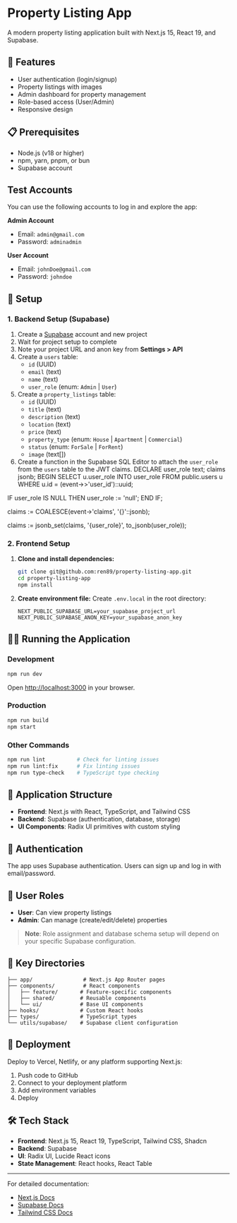 # Property Listing App

A modern property listing application built with Next.js 15, React 19, and Supabase.

## 🚀 Features

- User authentication (login/signup)
- Property listings with images
- Admin dashboard for property management
- Role-based access (User/Admin)
- Responsive design

## 📋 Prerequisites

- Node.js (v18 or higher)
- npm, yarn, pnpm, or bun
- Supabase account

## Test Accounts

You can use the following accounts to log in and explore the app:

**Admin Account**
- Email: `admin@gmail.com`
- Password: `adminadmin`

**User Account**
- Email: `johnDoe@gmail.com`
- Password: `johndoe`

## 🔧 Setup

### 1. Backend Setup (Supabase)

1. Create a [Supabase](https://supabase.com) account and new project
2. Wait for project setup to complete
3. Note your project URL and anon key from **Settings > API**
4. Create a `users` table:
   - `id` (UUID)
   - `email` (text)
   - `name` (text)
   - `user_role` (enum: `Admin` | `User`)
5. Create a `property_listings` table:
   - `id` (UUID)
   - `title` (text)
   - `description` (text)
   - `location` (text)
   - `price` (text)
   - `property_type` (enum: `House` | `Apartment` | `Commercial`)
   - `status` (enum: `ForSale` | `ForRent`)
   - `image` (text[])
6. Create a function in the Supabase SQL Editor to attach the `user_role` from the `users` table to the JWT claims.
DECLARE
  user_role text;
  claims jsonb;
BEGIN
  SELECT u.user_role INTO user_role FROM public.users u WHERE u.id = (event->>'user_id')::uuid;

  IF user_role IS NULL THEN
    user_role := 'null';
  END IF;

  claims := COALESCE(event->'claims', '{}'::jsonb);

  claims := jsonb_set(claims, '{user_role}', to_jsonb(user_role));



### 2. Frontend Setup

1. **Clone and install dependencies:**
   ```bash
   git clone git@github.com:ren89/property-listing-app.git
   cd property-listing-app
   npm install
   ```

2. **Create environment file:**
   Create `.env.local` in the root directory:
   ```env
   NEXT_PUBLIC_SUPABASE_URL=your_supabase_project_url
   NEXT_PUBLIC_SUPABASE_ANON_KEY=your_supabase_anon_key
   ```


## 🏃‍♂️ Running the Application

### Development
```bash
npm run dev
```

Open [http://localhost:3000](http://localhost:3000) in your browser.

### Production
```bash
npm run build
npm start
```

### Other Commands
```bash
npm run lint          # Check for linting issues
npm run lint:fix      # Fix linting issues
npm run type-check    # TypeScript type checking
```

## 📱 Application Structure

- **Frontend**: Next.js with React, TypeScript, and Tailwind CSS
- **Backend**: Supabase (authentication, database, storage)
- **UI Components**: Radix UI primitives with custom styling

## 🔑 Authentication

The app uses Supabase authentication. Users can sign up and log in with email/password.

## 👥 User Roles

- **User**: Can view property listings
- **Admin**: Can manage (create/edit/delete) properties

> **Note**: Role assignment and database schema setup will depend on your specific Supabase configuration.

## 📂 Key Directories

```
├── app/                # Next.js App Router pages
├── components/         # React components
│   ├── feature/       # Feature-specific components
│   ├── shared/        # Reusable components
│   └── ui/            # Base UI components
├── hooks/             # Custom React hooks
├── types/             # TypeScript types
└── utils/supabase/    # Supabase client configuration
```

## 🚀 Deployment

Deploy to Vercel, Netlify, or any platform supporting Next.js:

1. Push code to GitHub
2. Connect to your deployment platform
3. Add environment variables
4. Deploy

## 🛠 Tech Stack

- **Frontend**: Next.js 15, React 19, TypeScript, Tailwind CSS, Shadcn
- **Backend**: Supabase
- **UI**: Radix UI, Lucide React icons
- **State Management**: React hooks, React Table

---

For detailed documentation:
- [Next.js Docs](https://nextjs.org/docs)
- [Supabase Docs](https://supabase.com/docs)
- [Tailwind CSS Docs](https://tailwindcss.com/docs)